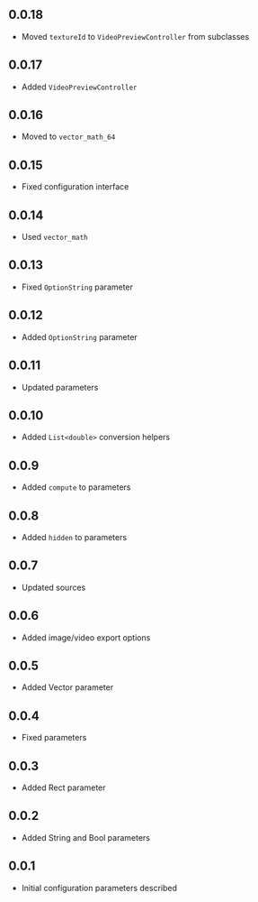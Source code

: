 ## 0.0.18

* Moved `textureId` to `VideoPreviewController` from subclasses

## 0.0.17

* Added `VideoPreviewController`

## 0.0.16

* Moved to `vector_math_64`

## 0.0.15

* Fixed configuration interface

## 0.0.14

* Used `vector_math`

## 0.0.13

* Fixed `OptionString` parameter

## 0.0.12

* Added `OptionString` parameter

## 0.0.11

* Updated parameters

## 0.0.10

* Added `List<double>` conversion helpers

## 0.0.9

* Added `compute` to parameters

## 0.0.8

* Added `hidden` to parameters

## 0.0.7

* Updated sources

## 0.0.6

* Added image/video export options

## 0.0.5

* Added Vector parameter

## 0.0.4

* Fixed parameters

## 0.0.3

* Added Rect parameter

## 0.0.2

* Added String and Bool parameters

## 0.0.1

* Initial configuration parameters described
